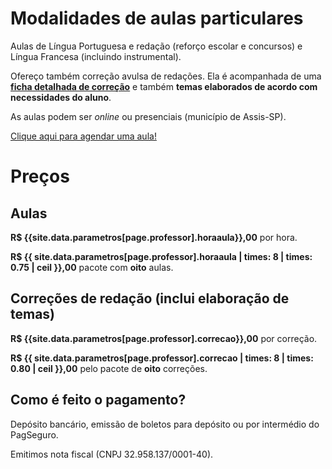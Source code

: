 # Modalidades de aulas particulares

Aulas de Língua Portuguesa e redação (reforço escolar e concursos) e Língua Francesa (incluindo instrumental).

Ofereço também correção avulsa de redações. Ela é acompanhada de uma **[ficha detalhada de correção](/ficha_de_correcao)** e também **temas elaborados de acordo com necessidades do aluno**.

As aulas podem ser *online* ou presenciais (município de Assis-SP).

<a id="agendar" target="_blank" href="https://calendar.google.com/event?action=TEMPLATE&amp;tmeid=NHE5bHNsOG9pOWhkZG84bTNrNjVucHEwcTAgZTBjMDdrc2luMnVvMHE5aTZyamFkNjQxZXNAZw&amp;tmsrc=e0c07ksin2uo0q9i6rjad641es%40group.calendar.google.com"> Clique aqui para agendar uma aula! </a>

# Preços

## Aulas

**R$ {{site.data.parametros[page.professor].horaaula}},00** por hora.

**R$ {{ site.data.parametros[page.professor].horaaula | times: 8 | times: 0.75 | ceil }},00** pacote com **oito** aulas.

## Correções de redação (inclui elaboração de temas)

**R$ {{site.data.parametros[page.professor].correcao}},00** por correção.

**R$ {{ site.data.parametros[page.professor].correcao | times: 8 | times: 0.80 | ceil }},00** pelo pacote de **oito** correções.

## Como é feito o pagamento?

Depósito bancário, emissão de boletos para depósito ou por intermédio do PagSeguro.

Emitimos nota fiscal (CNPJ 32.958.137/0001-40).
